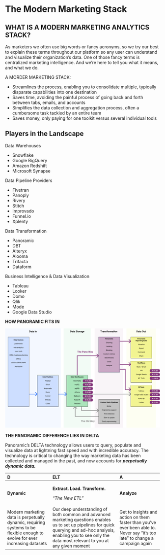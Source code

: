 # The Modern Marketing Stack

## **WHAT IS A MODERN MARKETING ANALYTICS STACK?**

As marketers we often use big words or fancy acronyms, so we try our best to explain these terms throughout our platform so any user can understand and visualize their organization’s data. One of those fancy terms is centralized marketing intelligence. And we’re here to tell you what it means, and what we do.

A MORDER MARKETING STACK:

* Streamlines the process, enabling you to consolidate multiple, typically disparate capabilities into one destination
* Saves time, avoiding the painful process of going back and forth between tabs, emails, and accounts
* Simplifies the data collection and aggregation process, often a cumbersome task tackled by an entire team
* Saves money, only paying for one toolkit versus several individual tools

## **Players in the Landscape**

Data Warehouses

* Snowflake
* Google BigQuery
* Amazon Redshift
* Microsoft Synapse

Data Pipeline Providers

* Fivetran
* Panoply
* Rivery
* Stitch
* Improvado
* Funnel.io
* Xplenty

Data Transformation

* Panoramic
* DBT
* Alteryx
* Alooma
* Trifacta
* Dataform

Business Intelligence & Data Visualization

* Tableau
* Looker
* Domo
* Qlik
* Mode
* Google Data Studio

**HOW PANORAMIC FITS IN**

![](.gitbook/assets/0%20%281%29.png)

**THE PANORAMIC DIFFERENCE LIES IN DELTA**

Panoramic’s DELTA technology allows users to query, populate and visualize data at lightning fast speed and with incredible accuracy. The technology is critical to changing the way marketing data has been collected and managed in the past, and now accounts for _**perpetually dynamic data.**_

<table>
  <thead>
    <tr>
      <th style="text-align:left"><b>D</b>
      </th>
      <th style="text-align:left"><b>ELT</b>
      </th>
      <th style="text-align:left"><b>A</b>
      </th>
    </tr>
  </thead>
  <tbody>
    <tr>
      <td style="text-align:left"><b>Dynamic</b>
      </td>
      <td style="text-align:left">
        <p><b>Extract. Load. Transform.</b>
        </p>
        <p><em>&#x201C;The New ETL&#x201D;</em>
        </p>
      </td>
      <td style="text-align:left"><b>Analyze</b>
      </td>
    </tr>
    <tr>
      <td style="text-align:left">Modern marketing data is perpetually dynamic, requiring systems to be
        flexible enough to evolve for ever increasing datasets</td>
      <td style="text-align:left">Our deep understanding of both common and advanced marketing questions
        enables us to set up pipelines for quick querying and ad-hoc analysis,
        enabling you to see only the data most relevant to you at any given moment</td>
      <td
      style="text-align:left">Get to insights and action on them faster than you&#x2019;ve ever been
        able to. Never say &#x201C;it&#x2019;s too late&#x201D; to change a campaign
        again</td>
    </tr>
  </tbody>
</table>

